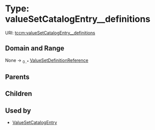
# Type: valueSetCatalogEntry__definitions




URI: [tccm:valueSetCatalogEntry__definitions](https://hotecosystem.org/tccm/valueSetCatalogEntry__definitions)


## Domain and Range

None ->  <sub>0..*</sub> [ValueSetDefinitionReference](ValueSetDefinitionReference.md)

## Parents


## Children


## Used by

 * [ValueSetCatalogEntry](ValueSetCatalogEntry.md)

